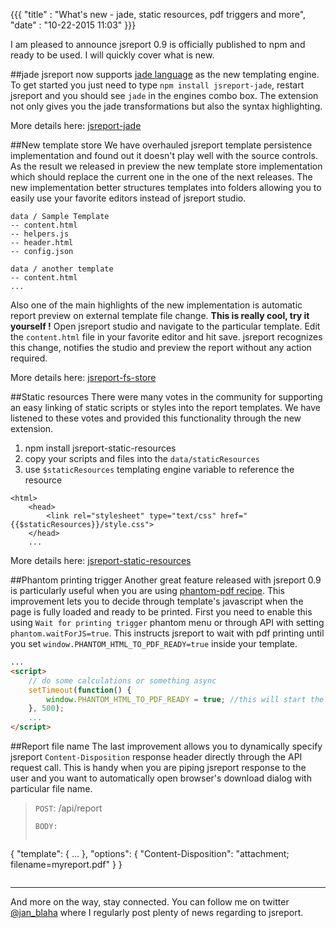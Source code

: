 ﻿{{{
    "title"    : "What's new - jade, static resources, pdf triggers and more",  
    "date"     : "10-22-2015 11:03"
}}}

I am pleased to announce jsreport 0.9 is officially published to npm and ready to be used. I will quickly cover what is new.

##jade
jsreport now supports [jade language](http://jade-lang.com/) as the new templating engine. To get started you just need to type `npm install jsreport-jade`, restart jsreport and you should see `jade` in the engines combo box. The extension not only gives you the jade transformations but also the syntax highlighting.

More details here: [jsreport-jade](https://github.com/bjrmatos/jsreport-jade)
 
##New template store
We have overhauled jsreport template persistence implementation and found out it doesn't play well with the source controls. As the result we released in preview the new template store implementation which should replace the current one in the one of the next releases. The new implementation better structures templates into folders allowing you to easily use your favorite editors  instead of jsreport studio.

```
data / Sample Template
-- content.html
-- helpers.js
-- header.html
-- config.json

data / another template
-- content.html
...
``` 

Also one of the main highlights of the new implementation is automatic report preview on external template file change. **This is really cool, try it yourself !** Open jsreport studio and navigate to the particular template. Edit the `content.html` file in your favorite editor and hit save. jsreport recognizes this change, notifies the studio and preview the report without any action required.

More details here: [jsreport-fs-store](https://github.com/jsreport/jsreport-fs-store)


##Static resources
There were many votes in the community for supporting an easy linking of static scripts or styles into the report templates. We have listened to these votes and provided this functionality through the new extension.

1. npm install jsreport-static-resources
2. copy your scripts and files into the `data/staticResources`
3. use `$staticResources` templating engine variable to reference the resource
```
<html>
    <head>
        <link rel="stylesheet" type="text/css" href="{{$staticResources}}/style.css">
    </head>
    ...
```

More details here: [jsreport-static-resources](https://github.com/jsreport/jsreport-static-resources)


##Phantom printing trigger
Another great feature released with jsreport 0.9 is particularly useful when you are using [phantom-pdf recipe](https://jsreport.net/learn/phantom-pdf). This improvement lets you to decide through template's javascript when the page is fully loaded and ready to be printed. First you need to enable this using `Wait for printing trigger` phantom menu or through API with setting `phantom.waitForJS=true`. This instructs jsreport to wait with pdf printing until you set `window.PHANTOM_HTML_TO_PDF_READY=true` inside your template.

```html
...
<script>
    // do some calculations or something async
    setTimeout(function() {
        window.PHANTOM_HTML_TO_PDF_READY = true; //this will start the pdf printing
    }, 500);
    ...
</script>
```

##Report file name
The last improvement allows you to dynamically specify jsreport `Content-Disposition` response header directly through the API request call. This is handy when you are piping jsreport response to the user and you want to automatically open browser's download dialog with particular file name.

> `POST`: /api/report    
> 
> `BODY:`
>```js 
   { 
      "template": { ... },
      "options": {  "Content-Disposition": "attachment; filename=myreport.pdf" }
   } 
>```

<hr/>

And more on the way, stay connected. You can follow me on twitter [@jan_blaha](https://twitter.com/jan_blaha) where I regularly post plenty of news regarding to jsreport.

